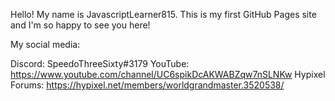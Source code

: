 Hello! My name is JavascriptLearner815. This is my first GitHub Pages site and I'm so happy to see you here! 

My social media:

Discord: SpeedoThreeSixty#3179
YouTube: https://www.youtube.com/channel/UC6spikDcAKWABZqw7nSLNKw
Hypixel Forums: https://hypixel.net/members/worldgrandmaster.3520538/
